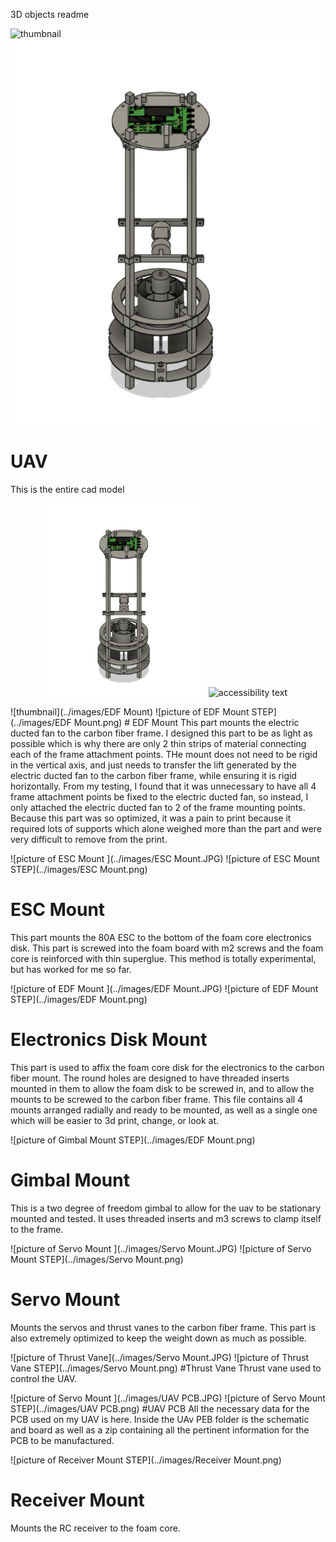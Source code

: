 3D objects readme

![thumbnail](../images/UAV2.JPG) 
![thumbnail](../images/UAV2.png) 
# UAV
This is the entire cad model
<p align="center">
  <img src="../images/UAV2.png" width="50%" title="hover text">
  <img src="../images/UAV2.JPG" width="50%" alt="accessibility text">
</p>
![thumbnail](../images/EDF Mount)
![picture of EDF Mount STEP](../images/EDF Mount.png)
# EDF Mount
This part mounts the electric ducted fan to the carbon fiber frame. I designed this part to be as light as possible which is why there are only 2 thin strips of material connecting each of the frame attachment points. THe mount does not need to be rigid in the vertical axis, and just needs to transfer the lift generated by the electric ducted fan to the carbon fiber frame, while ensuring it is rigid horizontally. From my testing, I found that it was unnecessary to have all 4 frame attachment points be fixed to the electric ducted fan, so instead, I only attached the electric ducted fan to 2 of the frame mounting points. Because this part was so optimized, it was a pain to print because it required lots of supports which alone weighed more than the part and were very difficult to remove from the print.

![picture of ESC Mount ](../images/ESC Mount.JPG)
![picture of ESC Mount STEP](../images/ESC Mount.png)
# ESC Mount
This part mounts the 80A ESC to the bottom of the foam core electronics disk. This part is screwed into the foam board with m2 screws and the foam core is reinforced with thin superglue. This method is totally experimental, but has worked for me so far. 

![picture of EDF Mount ](../images/EDF Mount.JPG)
![picture of EDF Mount STEP](../images/EDF Mount.png)
# Electronics Disk Mount
 This part is used to affix the foam core disk for the electronics to the carbon fiber mount. The round holes are designed to have threaded inserts mounted in them to allow the foam disk to be screwed in, and to allow the mounts to be screwed to the carbon fiber frame. This file contains all 4 mounts arranged radially and ready to be mounted, as well as a single one which will be easier to 3d print, change, or look at.

![picture of Gimbal Mount STEP](../images/EDF Mount.png)
# Gimbal Mount
This is a two degree of freedom gimbal to allow for the uav to be stationary mounted and tested. It uses threaded inserts and m3 screws to clamp itself to the frame.


![picture of Servo Mount ](../images/Servo Mount.JPG)
![picture of Servo Mount STEP](../images/Servo Mount.png)
# Servo Mount
Mounts the servos and thrust vanes to the carbon fiber frame. This part is also extremely optimized to keep the weight down as much as possible.

![picture of Thrust Vane](../images/Servo Mount.JPG)
![picture of Thrust Vane STEP](../images/Servo Mount.png)
#Thrust Vane
Thrust vane used to control the UAV.

![picture of Servo Mount ](../images/UAV PCB.JPG)
![picture of Servo Mount STEP](../images/UAV PCB.png)
#UAV PCB
All the necessary data for the PCB used on my UAV is here. Inside the UAv PEB folder is the schematic and board as well as a zip containing all the pertinent information for the PCB to be manufactured.

![picture of Receiver Mount STEP](../images/Receiver Mount.png)
# Receiver Mount
Mounts the RC receiver to the foam core.

